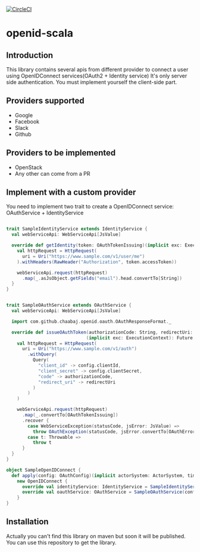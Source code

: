 [![CircleCI](https://circleci.com/gh/chaabaj/openid-scala/tree/master.svg?style=svg)](https://circleci.com/gh/chaabaj/openid-scala/tree/master)


# openid-scala

## Introduction

This library contains several apis from different provider to connect a user using OpenIDConnect services(OAuth2 + Identity service)
It's only server side authentication. You must implement yourself the client-side part.

## Providers supported

- Google
- Facebook
- Slack
- Github

## Providers to be implemented

- OpenStack
- Any other can come from a PR

## Implement with a custom provider

You need to implement two trait to create a OpenIDConnect service: OAuthService + IdentityService

```scala

trait SampleIdentityService extends IdentityService {
  val webServiceApi: WebServiceApi[JsValue]

  override def getIdentity(token: OAuthTokenIssuing)(implicit exc: ExecutionContext): Future[String] = {
    val httpRequest = HttpRequest(
      uri = Uri("https://www.sample.com/v1/user/me")
    ).withHeaders(RawHeader("Authorization", token.accessToken))

    webServiceApi.request(httpRequest)
      .map(_.asJsObject.getFields("email").head.convertTo[String])
  }
}
```

```scala

trait SampleOAuthService extends OAuthService {
  val webServiceApi: WebServiceApi[JsValue]

  import com.github.chaabaj.openid.oauth.OAuthResponseFormat._

  override def issueOAuthToken(authorizationCode: String, redirectUri: String)
                              (implicit exc: ExecutionContext): Future[OAuthTokenIssuing] = {
    val httpRequest = HttpRequest(
      uri = Uri("https://www.sample.com/v1/auth")
        .withQuery(
          Query(
            "client_id" -> config.clientId,
            "client_secret" -> config.clientSecret,
            "code" -> authorizationCode,
            "redirect_uri" -> redirectUri
          )
        )
    )

    webServiceApi.request(httpRequest)
      .map(_.convertTo[OAuthTokenIssuing])
      .recover {
        case WebServiceException(statusCode, jsError: JsValue) =>
          throw OAuthException(statusCode, jsError.convertTo[OAuthError])
        case t: Throwable =>
          throw t
      }
  }
}

```

```scala
object SampleOpenIDConnect {
  def apply(config: OAuthConfig)(implicit actorSystem: ActorSystem, timeout: FiniteDuration): OpenIDConnect =
    new OpenIDConnect {
      override val identityService: IdentityService = SampleIdentityService()
      override val oauthService: OAuthService = SampleOAuthService(config)
    }
}
```

## Installation

Actually you can't find this library on maven but soon it will be published. You can use this repository to get the library.
